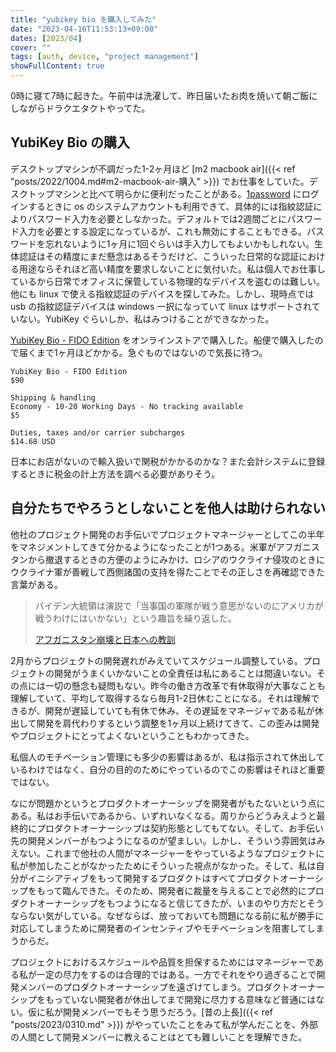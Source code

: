 ```yaml
---
title: "yubikey bio を購入してみた"
date: "2023-04-16T11:53:13+09:00"
dates: [2023/04]
cover: ""
tags: [auth, device, "project management"]
showFullContent: true
---
```


0時に寝て7時に起きた。午前中は洗濯して、昨日届いたお肉を焼いて朝ご飯にしながらドラクエタクトやってた。

## YubiKey Bio の購入

デスクトップマシンが不調だった1-2ヶ月ほど [m2 macbook air]({{< ref "posts/2022/1004.md#m2-macbook-air-購入" >}}) でお仕事をしていた。デスクトップマシンと比べて明らかに便利だったことがある。[1password](https://1password.com/jp/) にログインするときに os のシステムアカウントも利用できて、具体的には指紋認証によりパスワード入力を必要としなかった。デフォルトでは2週間ごとにパスワード入力を必要とする設定になっているが、これも無効にすることもできる。パスワードを忘れないように1ヶ月に1回ぐらいは手入力してもよいかもしれない。生体認証はその精度にまだ懸念はあるそうだけど、こういった日常的な認証における用途ならそれほど高い精度を要求しないことに気付いた。私は個人でお仕事しているから日常でオフィスに保管している物理的なデバイスを盗むのは難しい。他にも linux で使える指紋認証のデバイスを探してみた。しかし、現時点では usb の指紋認証デバイスは windows 一択になっていて linux はサポートされていない。YubiKey ぐらいしか、私はみつけることができなかった。

[YubiKey Bio - FIDO Edition](https://www.yubico.com/jp/product/yubikey-bio-series/yubikey-bio/) をオンラインストアで購入した。船便で購入したので届くまで1ヶ月ほどかかる。急ぐものではないので気長に待つ。

```
YubiKey Bio - FIDO Edition
$90

Shipping & handling
Economy - 10-20 Working Days - No tracking available
$5

Duties, taxes and/or carrier subcharges
$14.68 USD
```

日本にお店がないので輸入扱いで関税がかかるのかな？また会計システムに登録するときに税金の計上方法を調べる必要がありそう。

## 自分たちでやろうとしないことを他人は助けられない

他社のプロジェクト開発のお手伝いでプロジェクトマネージャーとしてこの半年をマネジメントしてきて分かるようになったことが1つある。米軍がアフガニスタンから撤退するときの方便のようにみかけ、ロシアのウクライナ侵攻のときにウクライナ軍が善戦して西側諸国の支持を得たことでその正しさを再確認できた言葉がある。

> バイデン大統領は演説で「当事国の軍隊が戦う意思がないのにアメリカが戦うわけにはいかない」という趣旨を繰り返した。
> 
> [アフガニスタン崩壊と日本への教訓](https://www.jfss.gr.jp/article/1569)

2月からプロジェクトの開発遅れがみえていてスケジュール調整している。プロジェクトの開発がうまくいかないことの全責任は私にあることは間違いない。その点には一切の懸念も疑問もない。昨今の働き方改革で有休取得が大事なことも理解していて、平均して取得するなら毎月1-2日休むことになる。それは理解できるが、開発が遅延していても有休で休み、その遅延をマネージャである私が休出して開発を肩代わりするという調整を1ヶ月以上続けてきて、この歪みは開発やプロジェクトにとってよくないということもわかってきた。

私個人のモチベーション管理にも多少の影響はあるが、私は指示されて休出しているわけではなく、自分の目的のためにやっているのでこの影響はそれほど重要ではない。

なにが問題かというとプロダクトオーナーシップを開発者がもたないという点にある。私はお手伝いであるから、いずれいなくなる。周りからどうみえようと最終的にプロダクトオーナーシップは契約形態としてもてない。そして、お手伝い先の開発メンバーがもつようになるのが望ましい。しかし、そういう雰囲気はみえない。これまで他社の人間がマネージャーをやっているようなプロジェクトに私が参加したことがなかったためにそういった視点がなかった。そして、私は自分がイニシアティブをもって開発するプロダクトはすべてプロダクトオーナーシップをもって臨んできた。そのため、開発者に裁量を与えることで必然的にプロダクトオーナーシップをもつようになると信じてきたが、いまのやり方だとそうならない気がしている。なぜならば、放っておいても問題になる前に私が勝手に対応してしまうために開発者のインセンティブやモチベーションを阻害してしまうからだ。

プロジェクトにおけるスケジュールや品質を担保するためにはマネージャーである私が一定の尽力をするのは合理的ではある。一方でそれをやり過ぎることで開発メンバーのプロダクトオーナーシップを遠ざけてしまう。プロダクトオーナーシップをもっていない開発者が休出してまで開発に尽力する意味など普通にはない。仮に私が開発メンバーでもそう思うだろう。[昔の上長]({{< ref "posts/2023/0310.md" >}}) がやっていたことをみて私が学んだことを、外部の人間として開発メンバーに教えることはとても難しいことを理解できた。
